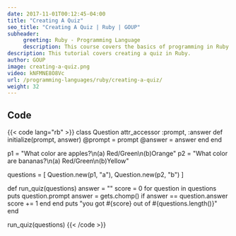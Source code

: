 ```yaml
---
date: 2017-11-01T00:12:45-04:00
title: "Creating A Quiz"
seo_title: "Creating A Quiz | Ruby | GOUP"
subheader:
     greeting: Ruby - Programming Language
     description: This course covers the basics of programming in Ruby. Work your way through the videos/articles and I'll teach you everything you need to know to start your programming journey!
description: This tutorial covers creating a quiz in Ruby.
author: GOUP
image: creating-a-quiz.png
video: kNFMNE8O8Vc
url: /programming-languages/ruby/creating-a-quiz/
weight: 32
---
```


## Code

{{< code lang="rb" >}}
class Question
     attr_accessor :prompt, :answer
     def initialize(prompt, answer)
          @prompt = prompt
          @answer = answer
     end
end

p1 = "What color are apples?\n(a) Red/Green\n(b)Orange"
p2 = "What color are bananas?\n(a) Red/Green\n(b)Yellow"

questions = [
     Question.new(p1, "a"),
     Question.new(p2, "b")
]

def run_quiz(questions)
     answer = ""
     score = 0
     for question in questions
          puts question.prompt
          answer = gets.chomp()
          if answer == question.answer
               score += 1
          end
     end
     puts "you got #{score} out of #{questions.length()}"
end

run_quiz(questions)
{{< /code >}}